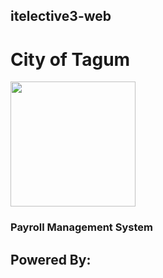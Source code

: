 ## itelective3-web
# **City of Tagum**
<img src="https://user-images.githubusercontent.com/121182590/208959009-08ed3c1c-a03d-438d-b6c2-720b02d34792.jpg" width="200" height="200"></img>
### Payroll Management System
## Powered By:
